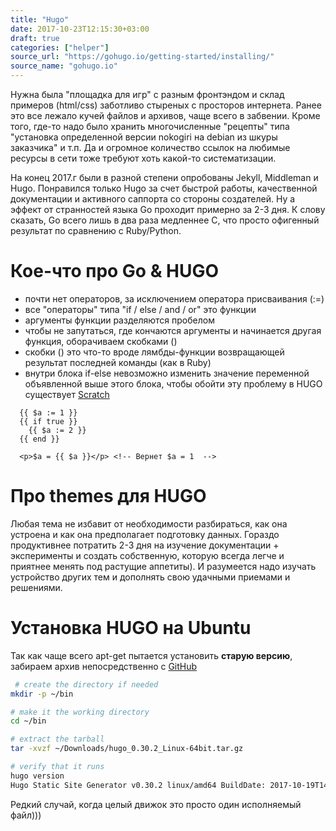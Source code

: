 ```yaml
---
title: "Hugo"
date: 2017-10-23T12:15:30+03:00
draft: true
categories: ["helper"]
source_url: "https://gohugo.io/getting-started/installing/"
source_name: "gohugo.io"
---
```


Нужна была "площадка для игр" с разным фронтэндом и склад примеров (html/css) заботливо стыреных с просторов интернета. Ранее это все лежало кучей файлов и архивов, чаще всего в забвении. Кроме того, где-то надо было хранить многочисленные "рецепты" типа "установка определенной версии nokogiri на debian из шкуры заказчика" и т.п. Да и огромное количество ссылок на любимые ресурсы в сети тоже требуют хоть какой-то систематизации.
<!--more-->
На конец 2017.г были в разной степени опробованы Jekyll, Middleman и Hugo. Понравился только Hugo за счет быстрой работы, качественной документации и активного саппорта со стороны создателей. Ну а эффект от странностей языка Go проходит примерно за 2-3 дня. К слову сказать, Go всего лишь в два раза медленнее C, что просто офигенный результат по сравнению с Ruby/Python.

# Кое-что про Go &amp; HUGO

- почти нет операторов, за исключением оператора присваивания (:=)
- все "операторы" типа "if / else / and / or" это функции
- аргументы функции разделяются пробелом
- чтобы не запутаться, где кончаются аргументы и начинается другая функция, оборачиваем скобками ()
- скобки () это что-то вроде лямбды-функции возвращающей результат последней команды (как в Ruby)
- внутри блока if-else невозможно изменить значение переменной объявленной выше этого блока, чтобы обойти эту проблему в HUGO существует [Scratch](https://gohugo.io/functions/scratch#readout)

```
  {{ $a := 1 }}
  {{ if true }}
    {{ $a := 2 }}
  {{ end }}

  <p>$a = {{ $a }}</p> <!-- Вернет $a = 1  -->
```
# Про themes для HUGO

Любая тема не избавит от необходимости разбираться, как она устроена и как она предполагает подготовку данных. Гораздо продуктивнее потратить 2-3 дня на изучение документации + эксперименты и создать собственную, которую всегда легче и приятнее менять под растущие аппетиты). И разумеется надо изучать устройство других тем и дополнять свою удачными приемами и решениями.

# Установка HUGO на Ubuntu

Так как чаще всего apt-get пытается установить **старую версию**, забираем архив
непосредственно с [GitHub](https://github.com/gohugoio/hugo/releases/latest)

```bash
 # create the directory if needed
mkdir -p ~/bin

# make it the working directory
cd ~/bin

# extract the tarball
tar -xvzf ~/Downloads/hugo_0.30.2_Linux-64bit.tar.gz

# verify that it runs
hugo version
Hugo Static Site Generator v0.30.2 linux/amd64 BuildDate: 2017-10-19T14:34:27+03:00
```

Редкий случай, когда целый движок это просто один исполняемый файл)))
